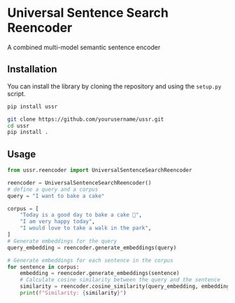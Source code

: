 # Universal Sentence Search Reencoder

A combined multi-model semantic sentence encoder

## Installation

You can install the library by cloning the repository and using the `setup.py` script.

```bash
pip install ussr
```

```bash
git clone https://github.com/yourusername/ussr.git
cd ussr
pip install .
```

## Usage

```python
from ussr.reencoder import UniversalSentenceSearchReencoder

reencoder = UniversalSentenceSearchReencoder()
# define a query and a corpus
query = "I want to bake a cake"

corpus = [
    "Today is a good day to bake a cake 🥳",
    "I am very happy today",
    "I would love to take a walk in the park",
]
# Generate embeddings for the query
query_embedding = reencoder.generate_embeddings(query)

# Generate embeddings for each sentence in the corpus
for sentence in corpus:
    embedding = reencoder.generate_embeddings(sentence)
    # Calculate cosine similarity between the query and the sentence
    similarity = reencoder.cosine_similarity(query_embedding, embedding)
    print(f"Similarity: {similarity}")
```
